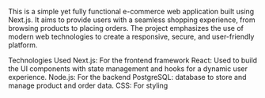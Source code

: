 This is a simple yet fully functional e-commerce web application built using Next.js. It aims to provide users with a seamless shopping experience, from browsing products to placing orders. The project emphasizes the use of modern web technologies to create a responsive, secure, and user-friendly platform.

Technologies Used
Next.js: For the frontend framework
React: Used to build the UI components with state management and hooks for a dynamic user experience.
Node.js: For the backend
PostgreSQL: database to store and manage product and order data.
CSS: For styling
